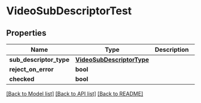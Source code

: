# VideoSubDescriptorTest

## Properties
Name | Type | Description | Notes
------------ | ------------- | ------------- | -------------
**sub_descriptor_type** | [**VideoSubDescriptorType**](VideoSubDescriptorType.md) |  | [optional] 
**reject_on_error** | **bool** |  | [optional] 
**checked** | **bool** |  | [optional] 

[[Back to Model list]](../README.md#documentation-for-models) [[Back to API list]](../README.md#documentation-for-api-endpoints) [[Back to README]](../README.md)


